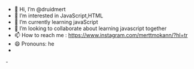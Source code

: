 - 👋 Hi, I’m @druidmert
- 👀 I’m interested in JavaScript,HTML
- 🌱 I’m currently learning javaScript
- 💞️ I’m looking to collaborate about learning javascript together
- 📫 How to reach me : https://www.instagram.com/merttmokann/?hl=tr
- 😄 Pronouns: he
-

-<!---
hello friends. I've been trying to learn javascript for 1-2 weeks. 
I'm looking for good resources. If you have any resources you can recommend, 
I'm ready to listen.
good_Luck!
--->
